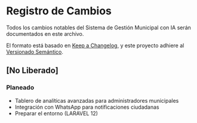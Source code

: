# Registro de Cambios

Todos los cambios notables del Sistema de Gestión Municipal con IA serán documentados en este archivo.

El formato está basado en [Keep a Changelog](https://keepachangelog.com/es/1.0.0/),
y este proyecto adhiere al [Versionado Semántico](https://semver.org/lang/es/).

## [No Liberado]
### Planeado
- Tablero de analíticas avanzadas para administradores municipales
- Integración con WhatsApp para notificaciones ciudadanas
- Preparar el entorno (LARAVEL 12)


